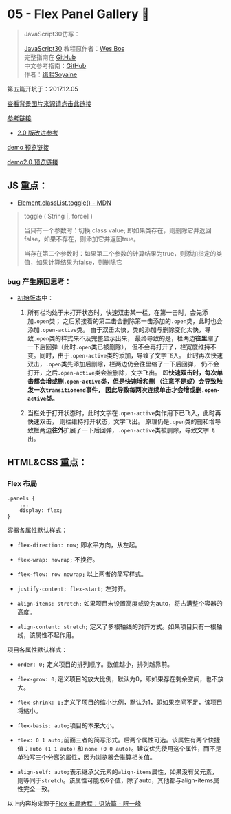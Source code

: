 # 05 - Flex Panel Gallery 💪

> JavaScript30仿写：
>
> [JavaScript30](https://javascript30.com) 教程原作者：[Wes Bos](https://github.com/wesbos)    
> 完整指南在 [GitHub](https://github.com/soyaine/JavaScript30)  
> 中文参考指南：[GitHub](https://github.com/soyaine/JavaScript30)  
> 作者：[缉熙Soyaine](https://github.com/soyaine)

第五篇开坑于：2017.12.05

[查看背景图片来源请点击此链接](https://dummyimage.com/)

[参考链接](https://github.com/soyaine/JavaScript30/tree/master/05%20-%20Flex%20Panel%20Gallery)

- [2.0 版改进参考](https://github.com/soyaine/JavaScript30/tree/master/05%20-%20Flex%20Panel%20Gallery#延伸思考)

[demo 预览链接](https://hehe1111.github.io/js_demo/js30/05%20-%20Flex%20Panel%20Gallery/)

[demo2.0 预览链接](http://hehe1111.github.io/js_demo/js30//05%20-%20Flex%20Panel%20Gallery/version2.0/)


## JS 重点：

- [Element.classList.toggle() - MDN](https://developer.mozilla.org/zh-CN/docs/Web/API/Element/classList)
> toggle ( String [, force] )
>
> 当只有一个参数时：切换 class value; 即如果类存在，则删除它并返回false，如果不存在，则添加它并返回true。
>
> 当存在第二个参数时：如果第二个参数的计算结果为true，则添加指定的类值，如果计算结果为false，则删除它


### bug 产生原因思考：
- [初始版本](https://hehe1111.github.io/js_demo/js30/05%20-%20Flex%20Panel%20Gallery/)中：

    1. 所有栏均处于未打开状态时，快速双击某一栏，在第一击时，会先添加`.open`类；
    之后紧接着的第二击会删除第一击添加的`.open`类，此时也会添加`.open-active`类。
    由于双击太快，类的添加与删除变化太快，导致`.open`类的样式来不及完整显示出来，
    最终导致的是，栏两边**往里**缩了一下后回弹（此时`.open`类已被删除），
    但不会再打开了，栏宽度维持不变。同时，由于`.open-active`类的添加，导致了文字飞入。
    此时再次快速双击，`.open`类先添加后删除，栏两边仍会往里缩了一下后回弹，
    仍不会打开，之后`.open-active`类会被删除，文字飞出。
    即**快速双击时，每次单击都会增或删`.open-active`类，但是快速增和删
    （注意不是或）会导致触发一次`transitionend`事件，
    因此导致每两次连续单击才会增或删`.open-active`类。**

    2. 当栏处于打开状态时，此时文字在`.open-active`类作用下已飞入，此时再快速双击，
    则栏维持打开状态，文字飞出。
    原理仍是`.open`类的删和增导致栏两边**往外**扩展了一下后回弹，`.open-active`类被删除，导致文字飞出。

## HTML&CSS 重点：

### Flex 布局

```
.panels {
    ...
    display: flex;
}
```
容器各属性默认样式：

- `flex-direction: row;` 即水平方向，从左起。

- `flex-wrap: nowrap;` 不换行。

- `flex-flow: row nowrap;` 以上两者的简写样式。

- `justify-content: flex-start;` 左对齐。

- `align-items: stretch;` 如果项目未设置高度或设为auto，将占满整个容器的高度。

- `align-content: stretch;` 定义了多根轴线的对齐方式。如果项目只有一根轴线，该属性不起作用。

项目各属性默认样式：

 - `order: 0;` 定义项目的排列顺序。数值越小，排列越靠前。

 - `flex-grow: 0;`定义项目的放大比例，默认为0，即如果存在剩余空间，也不放大。

 - `flex-shrink: 1;`定义了项目的缩小比例，默认为1，即如果空间不足，该项目将缩小。

 - `flex-basis: auto;`项目的本来大小。

 - `flex: 0 1 auto;`前面三者的简写形式。后两个属性可选。该属性有两个快捷值：`auto (1 1 auto)` 和 `none (0 0 auto)`。建议优先使用这个属性，而不是单独写三个分离的属性，因为浏览器会推算相关值。

 - `align-self: auto;`表示继承父元素的`align-items`属性，如果没有父元素，则等同于`stretch`。该属性可能取6个值，除了auto，其他都与align-items属性完全一致。

以上内容均来源于[Flex 布局教程：语法篇 - 阮一峰](http://www.ruanyifeng.com/blog/2015/07/flex-grammar.html)
